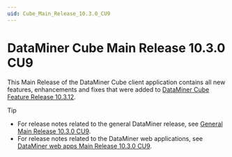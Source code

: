 ```yaml
---
uid: Cube_Main_Release_10.3.0_CU9
---
```


# DataMiner Cube Main Release 10.3.0 CU9

This Main Release of the DataMiner Cube client application contains all new features, enhancements and fixes that were added to [DataMiner Cube Feature Release 10.3.12](xref:Cube_Feature_Release_10.3.12).

> [!TIP]
>
> - For release notes related to the general DataMiner release, see [General Main Release 10.3.0 CU9](xref:General_Main_Release_10.3.0_CU9).
> - For release notes related to the DataMiner web applications, see [DataMiner web apps Main Release 10.3.0 CU9](xref:Web_apps_Main_Release_10.3.0_CU9).
